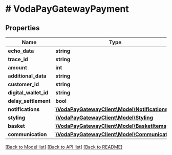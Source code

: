 # # VodaPayGatewayPayment

## Properties

Name | Type | Description | Notes
------------ | ------------- | ------------- | -------------
**echo_data** | **string** |  | [optional]
**trace_id** | **string** |  | [optional]
**amount** | **int** |  |
**additional_data** | **string** |  | [optional]
**customer_id** | **string** |  | [optional]
**digital_wallet_id** | **string** |  | [optional]
**delay_settlement** | **bool** |  |
**notifications** | [**\VodaPayGatewayClient\Model\Notifications**](Notifications.md) |  | [optional]
**styling** | [**\VodaPayGatewayClient\Model\Styling**](Styling.md) |  | [optional]
**basket** | [**\VodaPayGatewayClient\Model\BasketItems[]**](BasketItems.md) |  | [optional]
**communication** | [**\VodaPayGatewayClient\Model\Communication**](Communication.md) |  | [optional]

[[Back to Model list]](../../README.md#models) [[Back to API list]](../../README.md#endpoints) [[Back to README]](../../README.md)
